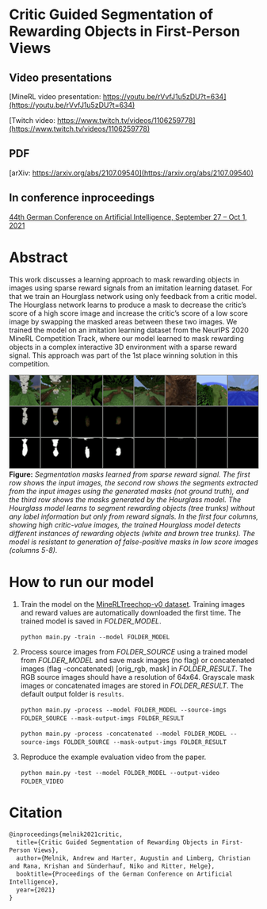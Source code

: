 # Critic Guided Segmentation of Rewarding Objects in First-Person Views


## Video presentations

[MineRL video presentation: https://youtu.be/rVvfJ1u5zDU?t=634](https://youtu.be/rVvfJ1u5zDU?t=634)

[Twitch video: https://www.twitch.tv/videos/1106259778](https://www.twitch.tv/videos/1106259778)


## PDF

[arXiv: https://arxiv.org/abs/2107.09540](https://arxiv.org/abs/2107.09540)


## In conference inproceedings

[44th German Conference on Artificial Intelligence, September 27 – Oct 1, 2021](https://ki2021.uni-luebeck.de)


# Abstract

This work discusses a learning approach to mask rewarding objects in images using sparse reward signals from an imitation learning dataset. For that we train an Hourglass network using only feedback from a critic model. The Hourglass network learns to produce a mask to decrease the critic’s score of a high score image and increase the critic’s score of a low score image by swapping the masked areas between these two images. We trained the model on an imitation learning dataset from the NeurIPS 2020 MineRL Competition Track, where our model learned to mask rewarding objects in a complex interactive 3D environment with a sparse reward signal. This approach was part of the 1st place winning solution in this competition.

![Segmentation masks learned from sparse reward signal image](imgs/results.png)
**Figure:** *Segmentation masks learned from sparse reward signal. The first row shows the input images, the second row shows the segments extracted from the input images using the generated masks (not ground truth), and the third row shows the masks generated by the Hourglass model. The Hourglass model learns to segment rewarding objects (tree trunks) without any label information but only from reward signals. In the first four columns, showing high critic-value images, the trained Hourglass model detects different instances of rewarding objects (white and brown tree trunks). The model is resistant to generation of false-positive masks in low score images (columns 5-8).*


# How to run our model
1. Train the model on the [MineRLTreechop-v0 dataset](https://minerl.readthedocs.io/en/latest/environments/index.html#minerltreechop-v0). Training images and reward values are automatically downloaded the first time. The trained model is saved in *FOLDER_MODEL*.

    `python main.py -train --model FOLDER_MODEL`

2. Process source images from *FOLDER_SOURCE* using a trained model from *FOLDER_MODEL* and save mask images (no flag) or concatenated images (flag -concatenated) [orig_rgb, mask] in *FOLDER_RESULT*. The RGB source images should have a resolution of 64x64. Grayscale mask images or concatenated images are stored in *FOLDER_RESULT*. The default output folder is `results`.

    `python main.py -process --model FOLDER_MODEL --source-imgs FOLDER_SOURCE --mask-output-imgs FOLDER_RESULT`

    `python main.py -process -concatenated --model FOLDER_MODEL --source-imgs FOLDER_SOURCE --mask-output-imgs FOLDER_RESULT`

3. Reproduce the example evaluation video from the paper.

    `python main.py -test --model FOLDER_MODEL --output-video FOLDER_VIDEO`


# Citation
```
@inproceedings{melnik2021critic,
  title={Critic Guided Segmentation of Rewarding Objects in First-Person Views},
  author={Melnik, Andrew and Harter, Augustin and Limberg, Christian and Rana, Krishan and Sünderhauf, Niko and Ritter, Helge},
  booktitle={Proceedings of the German Conference on Artificial Intelligence},
  year={2021}
}
```
